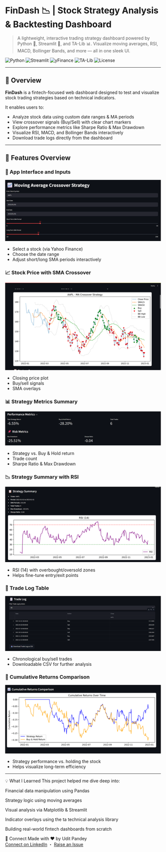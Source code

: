 # FinDash 📉 | Stock Strategy Analysis & Backtesting Dashboard

> A lightweight, interactive trading strategy dashboard powered by Python 🐍, Streamlit 🚀, and TA-Lib 📊. Visualize moving averages, RSI, MACD, Bollinger Bands, and more — all in one sleek UI.

![Python](https://img.shields.io/badge/Python-3.11-blue?logo=python&logoColor=white)
![Streamlit](https://img.shields.io/badge/Streamlit-1.47.1-FF4B4B?logo=streamlit&logoColor=white)
![yFinance](https://img.shields.io/badge/yFinance-live%20data-green)
![TA-Lib](https://img.shields.io/badge/Technical%20Indicators-TA%20Lib-blueviolet)
![License](https://img.shields.io/badge/license-MIT-brightgreen)

---

## 🚀 Overview

**FinDash** is a fintech-focused web dashboard designed to test and visualize stock trading strategies based on technical indicators.

It enables users to:

- Analyze stock data using custom date ranges & MA periods  
- View crossover signals (Buy/Sell) with clear chart markers  
- Explore performance metrics like Sharpe Ratio & Max Drawdown  
- Visualize RSI, MACD, and Bollinger Bands interactively  
- Download trade logs directly from the dashboard

---



## 🔧 Features Overview

### 📌 App Interface and Inputs
![App title and inputs](./screenshots/App%20title%20and%20inputs.png)

- Select a stock (via Yahoo Finance)
- Choose the date range
- Adjust short/long SMA periods interactively

### 📈 Stock Price with SMA Crossover
![Input graph](./screenshots/Input%20graph.png)

- Closing price plot
- Buy/sell signals
- SMA overlays

### 📊 Strategy Metrics Summary
![Metrics](./screenshots/Metrics.png)

- Strategy vs. Buy & Hold return
- Trade count
- Sharpe Ratio & Max Drawdown

### 📉 Strategy Summary with RSI
![Strategy summary and RSI](./screenshots/Strategy%20summary%20and%20RSI.png)

- RSI (14) with overbought/oversold zones
- Helps fine-tune entry/exit points

### 📑 Trade Log Table
![Trade Log](./screenshots/Trade%20Log.png)

- Chronological buy/sell trades
- Downloadable CSV for further analysis

### 🔁 Cumulative Returns Comparison
![Cumulative Returns Comparison](./screenshots/Cumulative%20Returns%20Comparison.png)

- Strategy performance vs. holding the stock
- Helps visualize long-term efficiency

---

💡 What I Learned
This project helped me dive deep into:

Financial data manipulation using Pandas

Strategy logic using moving averages

Visual analysis via Matplotlib & Streamlit

Indicator overlays using the ta technical analysis library

Building real-world fintech dashboards from scratch

🤝 Connect
Made with ❤️ by Udit Pandey  
[Connect on LinkedIn](https://www.linkedin.com/in/uditpandeyy) ・ [Raise an Issue](https://github.com/uditpandeyy/Fintech-proj/issues)

